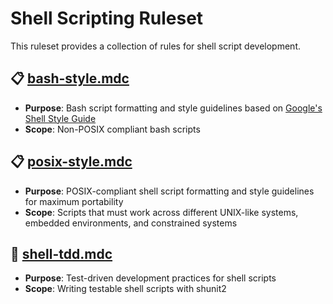 # Shell Scripting Ruleset

This ruleset provides a collection of rules for shell script development.

## 📋 [bash-style.mdc](./bash-style.mdc)
- **Purpose**: Bash script formatting and style guidelines based on [Google's Shell Style Guide](https://google.github.io/styleguide/shellguide.html)
- **Scope**: Non-POSIX compliant bash scripts

## 📋 [posix-style.mdc](./posix-style.mdc)
- **Purpose**: POSIX-compliant shell script formatting and style guidelines for maximum portability
- **Scope**: Scripts that must work across different UNIX-like systems, embedded environments, and constrained systems

## 🧪 [shell-tdd.mdc](./shell-tdd.mdc)
- **Purpose**: Test-driven development practices for shell scripts  
- **Scope**: Writing testable shell scripts with shunit2
